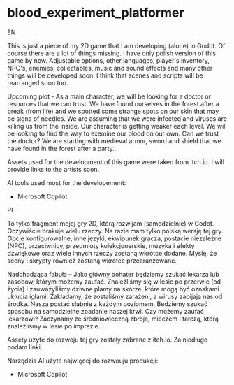 # blood_experiment_platformer

EN

This is just a piece of my 2D game that I am developing (alone) in Godot. Of course there are a lot of things missing. I have only polish version of this game by now. Adjustable options, other languages, player's inventory, NPC's, enemies, collectables, music and sound effects and many other things will be developed soon. I think that scenes and scripts will be rearranged soon too. 

Upcoming plot - As a main character, we will be looking for a doctor or resources that we can trust. We have found ourselves in the forest after a break (from life) and we spotted some strange spots on our skin that may be signs of needles. We are assuming that we were infected and viruses are killing us from the inside. Our character is getting weaker each level. We will be looking to find the way to exemine our blood on our own. Can we trust the doctor? We are starting with medieval armor, sword and shield that we have found in the forest after a party...

Assets used for the development of this game were taken from itch.io. I will provide links to the artists soon.

AI tools used most for the developement:
- Microsoft Copilot

PL

To tylko fragment mojej gry 2D, którą rozwijam (samodzielnie) w Godot. Oczywiście brakuje wielu rzeczy. Na razie mam tylko polską wersję tej gry. Opcje konfigurowalne, inne języki, ekwipunek gracza, postacie niezależne (NPC), przeciwnicy, przedmioty kolekcjonerskie, muzyka i efekty dźwiękowe oraz wiele innych rzeczy zostaną wkrótce dodane. Myślę, że sceny i skrypty również zostaną wkrótce przearanżowane.

Nadchodząca fabuła – Jako główny bohater będziemy szukać lekarza lub zasobów, którym możemy zaufać. Znaleźliśmy się w lesie po przerwie (od życia) i zauważyliśmy dziwne plamy na skórze, które mogą być oznakami ukłucia igłami. Zakładamy, że zostaliśmy zarażeni, a wirusy zabijają nas od środka. Nasza postać słabnie z każdym poziomem. Będziemy szukać sposobu na samodzielne zbadanie naszej krwi. Czy możemy zaufać lekarzowi? Zaczynamy ze średniowieczną zbroją, mieczem i tarczą, którą znaleźliśmy w lesie po imprezie...

Assety użyte do rozwoju tej gry zostały zabrane z itch.io. Za niedługo podam linki.

Narzędzia AI użyte najwięcej do rozwouju produkcji:
- Microsoft Copilot
